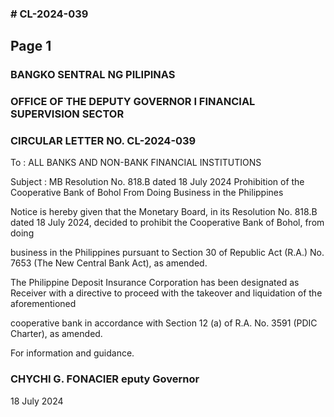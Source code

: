 ### # CL-2024-039

## Page 1

### BANGKO SENTRAL NG PILIPINAS

### OFFICE OF THE DEPUTY GOVERNOR I FINANCIAL SUPERVISION SECTOR

### CIRCULAR LETTER NO. CL-2024-039

To : ALL BANKS AND NON-BANK FINANCIAL INSTITUTIONS

Subject : MB Resolution No. 818.B dated 18 July 2024 Prohibition of the Cooperative Bank of Bohol From Doing Business in the Philippines

Notice is hereby given that the Monetary Board, in its Resolution No. 818.B dated 18 July 2024, decided to prohibit the Cooperative Bank of Bohol, from doing

business in the Philippines pursuant to Section 30 of Republic Act (R.A.) No. 7653 (The New Central Bank Act), as amended.

The Philippine Deposit Insurance Corporation has been designated as Receiver with a directive to proceed with the takeover and liquidation of the aforementioned

cooperative bank in accordance with Section 12 (a) of R.A. No. 3591 (PDIC Charter), as amended.

For information and guidance.

### CHYCHI G. FONACIER eputy Governor

18 July 2024 